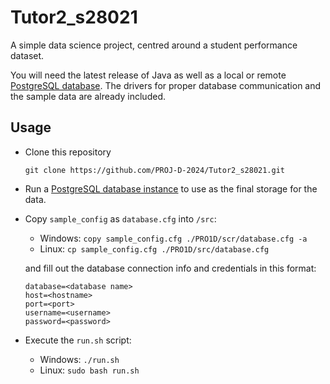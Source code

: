 # Tutor2_s28021
A simple data science project, centred around a student performance dataset.

You will need the latest release of Java as well as a local or remote [PostgreSQL database](https://www.postgresql.org/). The drivers for proper database communication and the sample data are already included.


## Usage
* Clone this repository
    ```console
    git clone https://github.com/PROJ-D-2024/Tutor2_s28021.git
    ```
* Run a [PostgreSQL database instance](https://www.postgresql.org/) to use as the final storage for the data.
* Copy `sample_config` as `database.cfg` into `/src`:
    * Windows: `copy sample_config.cfg ./PRO1D/scr/database.cfg -a`
    * Linux: `cp sample_config.cfg ./PRO1D/src/database.cfg`

    and fill out the database connection info and credentials in this format:
    ```properties
    database=<database name>
    host=<hostname>
    port=<port>
    username=<username>
    password=<password>
    ```
* Execute the `run.sh` script:
    * Windows: `./run.sh`
    * Linux: `sudo bash run.sh`
